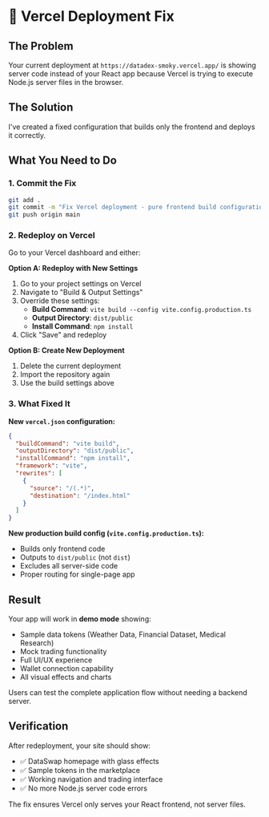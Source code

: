 # 🔧 Vercel Deployment Fix

## The Problem
Your current deployment at `https://datadex-smoky.vercel.app/` is showing server code instead of your React app because Vercel is trying to execute Node.js server files in the browser.

## The Solution
I've created a fixed configuration that builds only the frontend and deploys it correctly.

## What You Need to Do

### 1. Commit the Fix
```bash
git add .
git commit -m "Fix Vercel deployment - pure frontend build configuration"
git push origin main
```

### 2. Redeploy on Vercel
Go to your Vercel dashboard and either:

**Option A: Redeploy with New Settings**
1. Go to your project settings on Vercel
2. Navigate to "Build & Output Settings"
3. Override these settings:
   - **Build Command**: `vite build --config vite.config.production.ts`
   - **Output Directory**: `dist/public`
   - **Install Command**: `npm install`
4. Click "Save" and redeploy

**Option B: Create New Deployment**
1. Delete the current deployment
2. Import the repository again
3. Use the build settings above

### 3. What Fixed It

**New `vercel.json` configuration:**
```json
{
  "buildCommand": "vite build",
  "outputDirectory": "dist/public",
  "installCommand": "npm install",
  "framework": "vite",
  "rewrites": [
    {
      "source": "/(.*)",
      "destination": "/index.html"
    }
  ]
}
```

**New production build config (`vite.config.production.ts`):**
- Builds only frontend code
- Outputs to `dist/public` (not `dist`)
- Excludes all server-side code
- Proper routing for single-page app

## Result
Your app will work in **demo mode** showing:
- Sample data tokens (Weather Data, Financial Dataset, Medical Research)
- Mock trading functionality
- Full UI/UX experience
- Wallet connection capability
- All visual effects and charts

Users can test the complete application flow without needing a backend server.

## Verification
After redeployment, your site should show:
- ✅ DataSwap homepage with glass effects
- ✅ Sample tokens in the marketplace
- ✅ Working navigation and trading interface
- ✅ No more Node.js server code errors

The fix ensures Vercel only serves your React frontend, not server files.